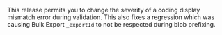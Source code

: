 This release permits you to change the severity of a coding display mismatch error during validation. This also fixes a regression which was causing Bulk Export `_exportId` to not be respected during blob prefixing.
